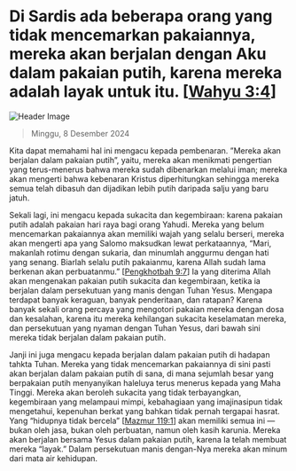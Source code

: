 
# Di Sardis ada beberapa orang yang tidak mencemarkan pakaiannya, mereka akan berjalan dengan Aku dalam pakaian putih, karena mereka adalah layak untuk itu. [[Wahyu 3:4](http://alkitab.sabda.org/?Wahyu%203:4)]

![Header Image](https://alkitab.app/slice/sunrise.jpg)

> Minggu, 8 Desember 2024

Kita dapat memahami hal ini mengacu kepada pembenaran. ”Mereka akan berjalan dalam pakaian putih”, yaitu, mereka akan menikmati pengertian yang terus-menerus bahwa mereka sudah dibenarkan melalui iman; mereka akan mengerti bahwa kebenaran Kristus diperhitungkan sehingga mereka semua telah dibasuh dan dijadikan lebih putih daripada salju yang baru jatuh.

Sekali lagi, ini mengacu kepada sukacita dan kegembiraan: karena pakaian putih adalah pakaian hari raya bagi orang Yahudi. Mereka yang belum mencemarkan pakaiannya akan memiliki wajah yang selalu berseri, mereka akan mengerti apa yang Salomo maksudkan lewat perkataannya, “Mari, makanlah rotimu dengan sukaria, dan minumlah anggurmu dengan hati yang senang. Biarlah selalu putih pakaianmu, karena Allah sudah lama berkenan akan perbuatanmu.” [[Pengkhotbah 9:7](http://alkitab.sabda.org/?Pengkhotbah%209:7)] Ia yang diterima Allah akan mengenakan pakaian putih sukacita dan kegembiraan, ketika ia berjalan dalam persekutuan yang manis dengan Tuhan Yesus. Mengapa terdapat banyak keraguan, banyak penderitaan, dan ratapan? Karena banyak sekali orang percaya yang mengotori pakaian mereka dengan dosa dan kesalahan, karena itu mereka kehilangan sukacita keselamatan mereka, dan persekutuan yang nyaman dengan Tuhan Yesus, dari bawah sini mereka tidak berjalan dalam pakaian putih.

Janji ini juga mengacu kepada berjalan dalam pakaian putih di hadapan tahkta Tuhan. Mereka yang tidak mencemarkan pakaiannya di sini pasti akan berjalan dalam pakaian putih di sana, di mana sejumlah besar yang berpakaian putih menyanyikan haleluya terus menerus kepada yang Maha Tinggi. Mereka akan beroleh sukacita yang tidak terbayangkan, kegembiraan yang melampaui mimpi, kebahagiaan yang imajinasipun tidak mengetahui, kepenuhan berkat yang bahkan tidak pernah tergapai hasrat. Yang “hidupnya tidak bercela” [[Mazmur 119:1](http://alkitab.sabda.org/?Mazmur%20119:1)] akan memiliki semua ini — bukan oleh jasa, bukan oleh perbuatan, namun oleh kasih karunia. Mereka akan berjalan bersama Yesus dalam pakaian putih, karena Ia telah membuat mereka “layak.” Dalam persekutuan manis dengan-Nya mereka akan minum dari mata air kehidupan.
    